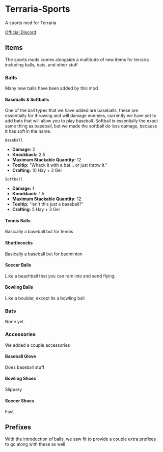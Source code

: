 # Terraria-Sports
A sports mod for Terraria

[Official Discord](https://discord.gg/qapdtQy4RU)

## Items
The sports mods comes alongside a multitude of new items for terraria including balls, bats, and other stuff

### Balls
Many new balls have been added by this mod

#### Baseballs & Softballs

One of the ball types that we have added are baseballs, these are essentially for throwing and will damage enemies, currently we have yet to add bats that will allow you to play baseball.
Softball is essentially the exact same thing as baseball, but we made the softball do less damage, because it has soft in the name.

`Baseball`
* **Damage:** 2
* **Knockback:** 2.5
* **Maximum Stackable Quantity:** 12
* **Tooltip:** "Whack it with a bat... or just throw it."
* **Crafting:** 10 Hay + 3 Gel

`Softball`
* **Damage:** 1
* **Knockback:** 1.5
* **Maximum Stackable Quantity:** 12
* **Tooltip:** "Isn't this just a baseball?"
* **Crafting:** 5 Hay + 3 Gel


#### Tennis Balls
Basically a baseball but for tennis

#### Shuttlecocks
Basically a baseball but for badminton


#### Soccer Balls
Like a beachball that you can ram into and send flying

#### Bowling Balls
Like a boulder, except its a bowling ball

### Bats
None yet.

### Accessories
We added a couple accessories

#### Baseball Glove
Does baseball stuff

#### Bowling Shoes
Slippery

#### Soccer Shoes
Fast


## Prefixes
With the introduction of balls, we saw fit to provide a couple extra prefixes to go along with these as well
